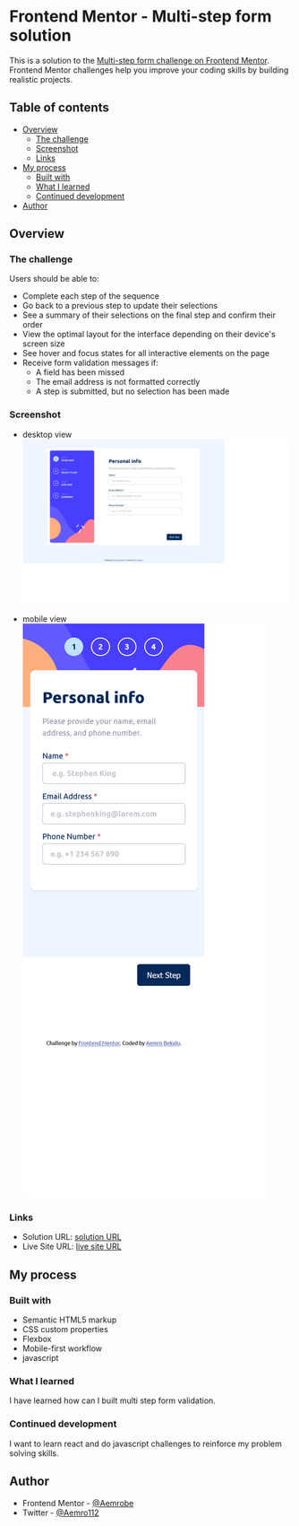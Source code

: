 # Frontend Mentor - Multi-step form solution

This is a solution to the [Multi-step form challenge on Frontend Mentor](https://www.frontendmentor.io/challenges/multistep-form-YVAnSdqQBJ). Frontend Mentor challenges help you improve your coding skills by building realistic projects.

## Table of contents

- [Overview](#overview)
  - [The challenge](#the-challenge)
  - [Screenshot](#screenshot)
  - [Links](#links)
- [My process](#my-process)
  - [Built with](#built-with)
  - [What I learned](#what-i-learned)
  - [Continued development](#continued-development)
- [Author](#author)

## Overview

### The challenge

Users should be able to:

- Complete each step of the sequence
- Go back to a previous step to update their selections
- See a summary of their selections on the final step and confirm their order
- View the optimal layout for the interface depending on their device's screen size
- See hover and focus states for all interactive elements on the page
- Receive form validation messages if:
  - A field has been missed
  - The email address is not formatted correctly
  - A step is submitted, but no selection has been made

### Screenshot

- desktop view
  ![](./screenshot-of-solution/desktop-view-design.png)

- mobile view
  ![](./screenshot-of-solution/mobiel-view-design.png)

### Links

- Solution URL: [solution URL](https://www.frontendmentor.io/solutions/multistepform-qVwSvIaMNs)
- Live Site URL: [live site URL](https://aemrobe.github.io/Multi-step-form/)

## My process

### Built with

- Semantic HTML5 markup
- CSS custom properties
- Flexbox
- Mobile-first workflow
- javascript

### What I learned

I have learned how can I built multi step form validation.

### Continued development

I want to learn react and do javascript challenges to reinforce my problem solving skills.

## Author

- Frontend Mentor - [@Aemrobe](https://www.frontendmentor.io/profile/yourusername)
- Twitter - [@Aemro112](https://www.twitter.com/Aemro112)
